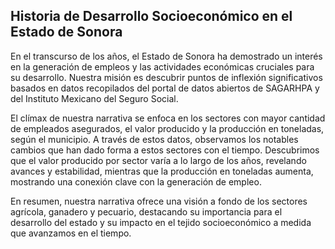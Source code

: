 ## Historia de Desarrollo Socioeconómico en el Estado de Sonora

En el transcurso de los años, el Estado de Sonora ha demostrado un interés en la generación de empleos y las actividades económicas cruciales para su desarrollo. Nuestra misión es descubrir puntos de inflexión significativos basados en datos recopilados del portal de datos abiertos de SAGARHPA y del Instituto Mexicano del Seguro Social. 

El clímax de nuestra narrativa se enfoca en los sectores con mayor cantidad de empleados asegurados, el valor producido y la producción en toneladas, según el municipio. A través de estos datos, observamos los notables cambios que han dado forma a estos sectores con el tiempo. Descubrimos que el valor producido por sector varía a lo largo de los años, revelando avances y estabilidad, mientras que la producción en toneladas aumenta, mostrando una conexión clave con la generación de empleo. 

En resumen, nuestra narrativa ofrece una visión a fondo de los sectores agrícola, ganadero y pecuario, destacando su importancia para el desarrollo del estado y su impacto en el tejido socioeconómico a medida que avanzamos en el tiempo.
